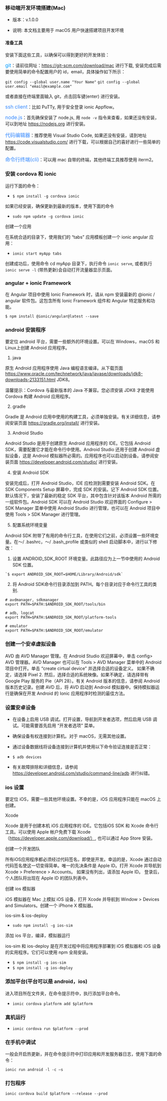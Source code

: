 ### 移动端开发环境搭建(Mac)

- 版本：v.1.0.0

- 说明: 本文档主要用于 macOS 用户快速搭建项目开发环境

#### 准备工具

安装下面这些工具，以确保可以得到更好的开发体验：

<font color=#0099ff size=3>git</font>：请前往网址：https://git-scm.com/download/mac 进行下载, 安装完成后需要使用简单的命令配置用户的 id，email，具体操作如下所示： 

 `git config --global user.name "Your Name"`
 `git config --global user.email "email@example.com"`

或者直接在终端里面输入 git，点击回车键(enter) 进行安装。

<font color=#38f size=3>ssh client</font>：比如 PuTTy, 用于安全登录 ionic Appflow。

<font color=#38f size=3>node.js</font>：首先确保安装了 node.js, 用 `node -v` 指令来查看，如果还没有安装，可以到地址 https://nodejs.org 进行安装。

<font color=#38f size=3>代码编辑器</font>：推荐使用 Visual Studio Code, 如果还没有安装，请到地址 https://code.visualstudio.com/ 进行下载，可以根据自己的喜好进行一些简单的配置。

<font color=#38f size=3>命令行终端(cli)</font>：可以用 mac 自带的终端，其他终端工具推荐使用 iterm2。

### 安装 cordova 和 ionic 

运行下面的命令：

- `$ npm install -g cordova ionic`

如果已经安装，确保更新到最新的版本，使用下面的命令

- `sudo npm update -g cordova ionic`

创建一个应用

在系统合适的目录下，使用我们的 “tabs” 应用模板创建一个 ionic angular 应用：

- `ionic start myApp tabs`

创建成功后，使用命令 cd myApp 目录下，执行命令 `ionic serve`, 或者执行 `ionic serve -l` (带热更新)会自动打开流量器显示页面。

### angular + ionic Framework

在 Angular 项目中使用 Ionic Framework 时，请从 npm 安装最新的 @ionic / angular 软件包。这包含所有 Ionic Framework 组件和 Angular 特定服务和功能。

`$ npm install @ionic/angular@latest --save`

### android 安装程序

要定位 android 平台，需要一些额外的环境设置。可以在 Windows，macOS 和 Linux上创建 Android 应用程序。

1. java

原生 Android 应用程序使用 Java 编程语言编译。从下载页面 https://www.oracle.com/technetwork/java/javase/downloads/jdk8-downloads-2133151.html JDK8。

温馨提示：Cordova 与最新版本的 Java 不兼容。您必须安装 JDK8 才能使用 Cordova 构建 Android 应用程序。

2. gradle

Gradle 是 Android 应用中使用的构建工具，必须单独安装。有关详细信息，请参阅安装页面 https://gradle.org/install/ 进行安装。

3. Android Studio

Android Studio 是用于创建原生 Android 应用程序的 IDE。它包括 Android SDK，需要配置它才能在命令行中使用。Android Studio 还用于创建 Android 虚拟设备，这是 Android 模拟器所必需的。应用程序也可以启动到设备。请参阅安装页面 https://developer.android.com/studio/ 进行安装。

4. 安装 Android SDK

安装完成后，打开 Android Studio，IDE 应检测到需要安装 Android SDK。在 SDK Components Setup 屏幕中，完成 SDK 的安装。记下 Android SDK 位置。默认情况下，安装了最新的稳定 SDK 平台，其中包含针对该版本 Android 所需的一组软件包。Android SDK 可以在 Android Studio 欢迎界面的 Configure > SDK Manager 菜单中使用 Android Studio 进行管理，也可以在 Android 项目中使用 Tools > SDK Manager 进行管理。

5. 配置系统环境变量

Android SDK 附带了有用的命令行工具，在使用它们之前，必须设置一些环境变量。在〜/ .bashrc，〜/ .bash_profile 或类似的 shell 启动脚本中，进行以下修改：

  1. 设置 ANDROID_SDK_ROOT 环境变量。此路径应为上一节中使用的 Android SDK 位置。

    `$ export ANDROID_SDK_ROOT=$HOME/Library/Android/sdk`

  2. 将 Android SDK命令行目录添加到 PATH。每个目录对应于命令行工具的类别.

    # avdmanager, sdkmanager
    export PATH=$PATH:$ANDROID_SDK_ROOT/tools/bin

    # adb, logcat
    export PATH=$PATH:$ANDROID_SDK_ROOT/platform-tools

    # emulator
    export PATH=$PATH:$ANDROID_SDK_ROOT/emulator

### 创建一个安卓虚拟设备

AVD 由 AVD Manager 管理。在 Android Studio 欢迎屏幕中，单击 config> AVD 管理器。AVD Manager 也可以在 Tools > AVD Manager 菜单中的 Android 项目中打开。单击 “create cirtual device” 并选择合适的设备定义。 如果不确定，请选择 Pixel 2. 然后，选择合适的系统映像。如果不确定，请选择带有 Google Play 服务的 Pie（API 28）。有关 Android 版本的信息，请参阅 Android 版本历史记录。创建 AVD 后，将 AVD 启动到 Android 模拟器中。保持模拟器运行是确保在开发 Android 的 Ionic 应用程序时检测的最佳方法。

### 设置安卓设备

- 在设备上启用 USB 调试。打开设置，导航到开发者选项，然后启用 USB 调试。可能需要首先启用 “开发者选项” 菜单。

- 确保设备有权连接到计算机。对于 macOS，无需其他设置。

- 通过设备数据线将设备连接到计算机并使用以下命令验证连接是否正常：

- `$ adb devices`

- 有关故障排除和详细信息，请参阅 https://developer.android.com/studio/command-line/adb 进行纠错。

### ios 设置

要定位 iOS，需要一些其他环境设置。不幸的是，iOS 应用程序只能在 macOS 上创建。

Xcode

Xcode 是用于创建本机 iOS 应用程序的 IDE。它包括iOS SDK 和 Xcode 命令行工具。可以使用 Apple 帐户免费下载 Xcode（https://developer.apple.com/download/）, 也可以通过 App Store 安装。

创建一个开发团队

所有iOS应用程序都必须经过代码签名，即使是开发。幸运的是，Xcode 通过自动代码签名使这一切变得简单。唯一的先决条件是 Apple ID。打开 Xcode 并导航到 Xcode > Preference > Accounts。 如果没有列出，请添加 Apple ID。 登录后，个人团队将出现在 Apple ID 的团队列表中。

创建 ios 模拟器

iOS 模拟器在 Mac 上模拟 iOS 设备，打开 Xcode 并导航到 Window > Devices and Simulators。创建一个 iPhone X 模拟器。

ios-sim & ios-deploy 

- `sudo npm install -g ios-sim`

添加 ios 平台，编译，模拟器运行

ios-sim 和 ios-deploy 是在开发过程中将应用程序部署到 iOS 模拟器和 iOS 设备的实用程序。它们可以使用 npm 全局安装。
 
 - `$ npm install -g ios-sim`
 - `$ npm install -g ios-deploy`

 ### 添加平台(平台可以是 android，ios)

 进入项目所在文件夹，在命令提示符中，执行添加平台命令。

 - `ionic cordova platform add $platform`

 ### 真机运行

 - `ionic cordova run $platform --prod`

 ### 在手机中调试

  一般会开启热更新，并在命令提示符中打印应用和开发服务器日志，使用下面的命令：

  `ionic run android -l -c –s `

 ### 打包程序

 `ionic cordova build $platform --release --prod`


